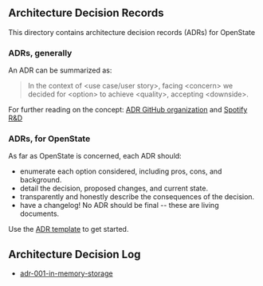 ## Architecture Decision Records

This directory contains architecture decision records (ADRs) for OpenState

### ADRs, generally

An ADR can be summarized as:

> In the context of <use case/user story\>, facing <concern\> we decided for <option\> to achieve <quality\>, accepting <downside\>.

For further reading on the concept: [ADR GitHub organization](https://adr.github.io/) and [Spotify R&D](https://engineering.atspotify.com/2020/04/14/when-should-i-write-an-architecture-decision-record/)

### ADRs, for OpenState

As far as OpenState is concerned, each ADR should:
  - enumerate each option considered, including pros, cons, and background.
  - detail the decision, proposed changes, and current state.
  - transparently and honestly describe the consequences of the decision.
  - have a changelog! No ADR should be final -- these are living documents.

Use the [ADR template](adr-000-template.md) to get started.

## Architecture Decision Log

- [adr-001-in-memory-storage](adr-001-in-memory-storage.md)

